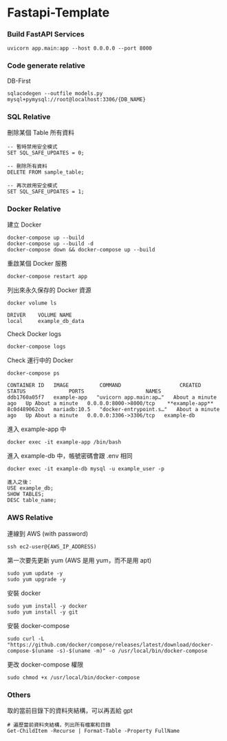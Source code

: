 # Fastapi-Template

### Build FastAPI Services
```
uvicorn app.main:app --host 0.0.0.0 --port 8000
```

### Code generate relative

DB-First
```
sqlacodegen --outfile models.py mysql+pymysql://root@localhost:3306/{DB_NAME}
```

### SQL Relative

刪除某個 Table 所有資料
```
-- 暫時禁用安全模式
SET SQL_SAFE_UPDATES = 0;

-- 刪除所有資料
DELETE FROM sample_table;

-- 再次啟用安全模式
SET SQL_SAFE_UPDATES = 1;
```

### Docker Relative

建立 Docker 
```
docker-compose up --build
docker-compose up --build -d
docker-compose down && docker-compose up --build
```

重啟某個 Docker 服務
```
docker-compose restart app
```

列出來永久保存的 Docker 資源
```
docker volume ls

DRIVER    VOLUME NAME
local     example_db_data
```

Check Docker logs
```
docker-compose logs
```

Check 運行中的 Docker
```
docker-compose ps

CONTAINER ID   IMAGE          COMMAND                   CREATED              STATUS              PORTS                    NAMES
ddb1760a05f7   example-app   "uvicorn app.main:ap…"   About a minute ago   Up About a minute   0.0.0.0:8000->8000/tcp    **example-app**
8c0d489062cb   mariadb:10.5   "docker-entrypoint.s…"   About a minute ago   Up About a minute   0.0.0.0:3306->3306/tcp   example-db
```

進入 example-app 中
```
docker exec -it example-app /bin/bash
```

進入 example-db 中，帳號密碼會跟 .env 相同
```
docker exec -it example-db mysql -u example_user -p

進入之後：
USE example_db;
SHOW TABLES;
DESC table_name;
```

### AWS Relative

連線到 AWS (with password)
```
ssh ec2-user@{AWS_IP_ADDRESS)
```

第一次要先更新 yum (AWS 是用 yum，而不是用 apt)
```
sudo yum update -y
sudo yum upgrade -y
```

安裝 docker
```
sudo yum install -y docker
sudo yum install -y git
```

安裝 docker-compose
```
sudo curl -L "https://github.com/docker/compose/releases/latest/download/docker-compose-$(uname -s)-$(uname -m)" -o /usr/local/bin/docker-compose
```

更改 docker-compose 權限
```
sudo chmod +x /usr/local/bin/docker-compose
```

### Others

取的當前目錄下的資料夾結構，可以再丟給 gpt 
```
# 遍歷當前資料夾結構，列出所有檔案和目錄
Get-ChildItem -Recurse | Format-Table -Property FullName
```


